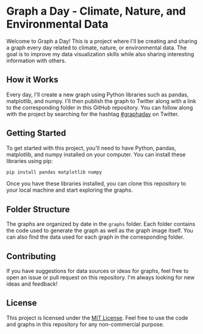 # Graph a Day - Climate, Nature, and Environmental Data

Welcome to Graph a Day! This is a project where I'll be creating and sharing a graph every day related to climate, nature, or environmental data. The goal is to improve my data visualization skills while also sharing interesting information with others.

## How it Works

Every day, I'll create a new graph using Python libraries such as pandas, matplotlib, and numpy. I'll then publish the graph to Twitter along with a link to the corresponding folder in this GitHub repository. You can follow along with the project by searching for the hashtag [#graphaday](insert_your_hashtag_here) on Twitter.

## Getting Started

To get started with this project, you'll need to have Python, pandas, matplotlib, and numpy installed on your computer. You can install these libraries using pip:

```bash
pip install pandas matplotlib numpy
```


Once you have these libraries installed, you can clone this repository to your local machine and start exploring the graphs.

## Folder Structure

The graphs are organized by date in the `graphs` folder. Each folder contains the code used to generate the graph as well as the graph image itself. You can also find the data used for each graph in the corresponding folder.

## Contributing

If you have suggestions for data sources or ideas for graphs, feel free to open an issue or pull request on this repository. I'm always looking for new ideas and feedback!

## License

This project is licensed under the [MIT License](insert_link_to_license_here). Feel free to use the code and graphs in this repository for any non-commercial purpose.

